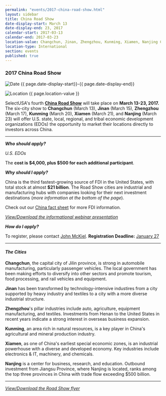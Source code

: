 ```yaml
---
permalink: "events/2017-china-road-show.html"
layout: sidebar
title: China Road Show
date-display-start: March 13
date-display-end: 23, 2017
calendar-start: 2017-03-13
calendar-end: 2017-03-23
location-value: Changchun, Jinan, Zhengzhou, Kunming, Xiamen, Nanjing China
location-type: International
section: events
published: true
---
```


### 2017 China Road Show

![Date](https://google.github.io/material-design-icons/action/svg/design/ic_event_24px.svg "Date") {{ page.date-display-start}}-{{ page.date-display-end}}

![Location](http://google.github.io/material-design-icons/social/svg/design/ic_location_city_24px.svg "Location") {{ page.location-value }}

SelectUSA's fourth [**China Road Show**](https://www.selectusa.gov/flyers/2017-China-Road-Show-flyer) will take place on **March 13-23, 2017.** The six-city show to **Changchun** (March 13), **Jinan** (March 15), **Zhengzhou** (March 17), **Kunming** (March 20), **Xiamen** (March 21), and **Nanjing** (March 23) will offer U.S. state, local, regional, and tribal economic development organizations (EDOs) the opportunity to market their locations directly to investors across China.

---
 
_**Who should apply?**_

_U.S. EDOs_

The **cost is $4,000, plus $500 for each additional participant**.


_**Why should I apply?**_

China is the third fastest-growing source of FDI in the United States, with total stock at almost **$21 billion**. The Road Show cities are industrial and manufacturing hubs with companies looking for their next investment destinations (_more information at the bottom of the page_). 

Check out our [China fact sheet](https://www.selectusa.gov/country-fact-sheet/China) for more FDI information. 

[_View/Download the informational webinar presentation_](https://wwww.selectusa.gov/conference-calls/2017-China-Road-Show-webinar-presentation)


_**How do I apply?**_

To register, please contact [John McKiel](mailto:john.mckiel@trade.gov). **Registration Deadline:** <u><bold>January 27</bold></u>

---

#### _The Cities_

**Changchun**, the capital city of Jilin province, is strong in automobile manufacturing,  particularly  passenger  vehicles.  The  local  government has been making efforts to diversify into other sectors and promote tourism, food processing, and rail vehicles and equipment.

**Jinan** has been transformed by technology-intensive industires from a city supported by heavy industry and textiles to a city with a more diverse industrial structure.

**Zhengzhou**'s pillar industries include auto, agriculture, equipment manufacturing, and textiles.  Investments from Henan to the United States in recent years indicate a strong interest in overseas business expansion.  

**Kunming**, an area rich in natural resources, is a key player in China's agricultural and mineral production industry.

**Xiamen**, as one of China's earliest special economic zones, is an industrial powerhouse with a diverse and developed economy.  Key industries include electronics & IT, machinery, and chemicals.

**Nanjing** is a center for business, research, and education.  Outbound investment from Jiangsu Province, where Nanjing is located, ranks among the top three provinces in China with trade flow exceeding $500 billion.  

---

[_View/Download the Road Show flyer_](https://www.selectusa.gov/flyers/2017-China-Road-Show-flyer)

